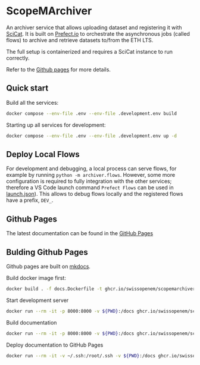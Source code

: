 # ScopeMArchiver

An archiver service that allows uploading dataset and registering it with [SciCat](https://scicatproject.github.io). It is built on
[Prefect.io](prefect.io) to orchestrate the asynchronous jobs (called flows) to archive and retrieve datasets to/from the ETH LTS.

The full setup is containerized and requires a SciCat instance to run correctly.

Refer to the [Github pages](#github-pages) for more details.

## Quick start

Build all the services:

```bash
docker compose --env-file .env --env-file .development.env build
```

Starting up all services for development:

```bash
docker compose --env-file .env --env-file .development.env up -d
```

## Deploy Local Flows

For development and debugging, a local process can serve flows, for example by running `python -m archiver.flows`. However, some more configuration is required to fully integration with the other services; therefore a VS Code launch command `Prefect Flows` can be used in [launch.json](./backend/.vscode/launch.json)). This allows to debug flows locally and the registered flows have a prefix, `DEV_`.

## Github Pages

The latest documentation can be found in the [GitHub Pages](https://swissopenem.github.io/ScopeMArchiver/)

## Bulding Github Pages

Github pages are built on [mkdocs](https://hub.docker.com/r/squidfunk/mkdocs-material).

Build docker image first:

```bash
docker build . -f docs.Dockerfile -t ghcr.io/swissopenem/scopemarchiver-docs:latest
```

Start development server

```bash
docker run --rm -it -p 8000:8000 -v ${PWD}:/docs ghcr.io/swissopenem/scopemarchiver-docs:latest
```

Build documentation

```bash
docker run --rm -it -p 8000:8000 -v ${PWD}:/docs ghcr.io/swissopenem/scopemarchiver-docs:latest build
```

Deploy documentation to GitHub Pages

```bash
docker run --rm -it -v ~/.ssh:/root/.ssh -v ${PWD}:/docs ghcr.io/swissopenem/scopemarchiver-docs:latest gh-deploy 
```
